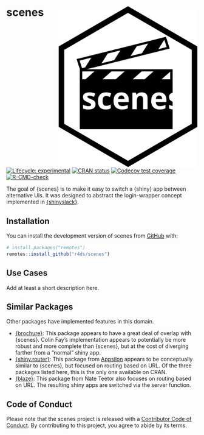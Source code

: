 
<!-- README.md is generated from README.Rmd. Please edit that file -->

# scenes <a href="https://r4ds.github.io/scenes/"><img src="man/figures/logo.svg" align="right" height="424" /></a>

<!-- badges: start -->

[![Lifecycle:
experimental](https://img.shields.io/badge/lifecycle-experimental-orange.svg)](https://lifecycle.r-lib.org/articles/stages.html#experimental)
[![CRAN
status](https://www.r-pkg.org/badges/version/scenes)](https://CRAN.R-project.org/package=scenes)
[![Codecov test
coverage](https://codecov.io/gh/r4ds/scenes/branch/main/graph/badge.svg)](https://app.codecov.io/gh/r4ds/scenes?branch=main)
[![R-CMD-check](https://github.com/r4ds/scenes/actions/workflows/R-CMD-check.yaml/badge.svg)](https://github.com/r4ds/scenes/actions/workflows/R-CMD-check.yaml)
<!-- badges: end -->

The goal of {scenes} is to make it easy to switch a {shiny} app between
alternative UIs. It was designed to abstract the login-wrapper concept
implemented in [{shinyslack}](https://github.com/r4ds/shinyslack).

## Installation

You can install the development version of scenes from
[GitHub](https://github.com/) with:

``` r
# install.packages("remotes")
remotes::install_github("r4ds/scenes")
```

## Use Cases

Add at least a short description here.

## Similar Packages

Other packages have implemented features in this domain.

- [{brochure}](https://github.com/ColinFay/brochure): This package
  appears to have a great deal of overlap with {scenes}. Colin Fay’s
  implementation appears to potentially be more robust and more complete
  than {scenes}, but at the cost of diverging farther from a “normal”
  shiny app.
- [{shiny.router}](https://appsilon.com/shiny-router-020/): This package
  from [Appsilon](https://appsilon.com) appears to be conceptually
  similar to {scenes}, but focused on routing based on URL. Of the three
  packages listed here, this is the only one available on CRAN.
- [{blaze}](https://github.com/nteetor/blaze): This package from Nate
  Teetor also focuses on routing based on URL. The resulting shiny apps
  are switched via the server function.

## Code of Conduct

Please note that the scenes project is released with a [Contributor Code
of
Conduct](https://contributor-covenant.org/version/2/1/CODE_OF_CONDUCT.html).
By contributing to this project, you agree to abide by its terms.
